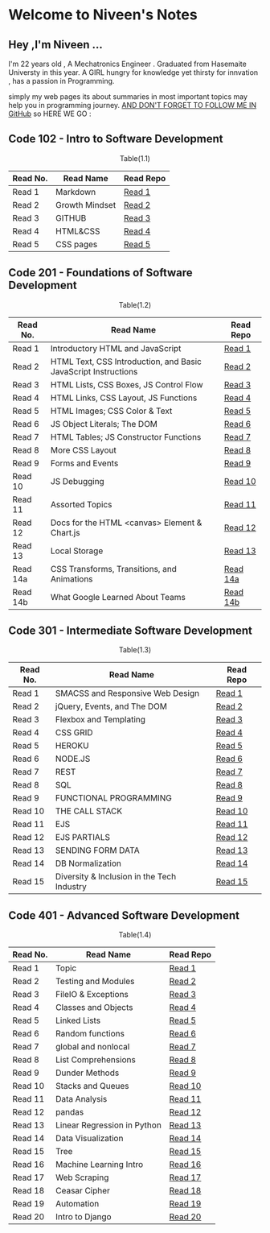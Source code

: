 # Welcome to Niveen's Notes
## Hey ,I'm Niveen ...
I'm 22 years old , A Mechatronics Engineer . Graduated from Hasemaite Universty in this year.
A GIRL hungry for knowledge yet thirsty for innvation , has a passion in Programming.

simply my web pages its about summaries in most important topics may help you in programming journey.
[AND DON'T FORGET TO FOLLOW ME IN GitHub](https://github.com/NiveenAlSmadi) so HERE WE GO :


## Code 102 - Intro to Software Development
<p style="text-align: center;">Table(1.1) </p> 

| Read No. | Read Name | Read Repo |
| --- | --- | --- |
| Read 1 |  Markdown | [Read 1](https://niveenalsmadi.github.io/reading-notes/code102/Learning%20Markdown) |
| Read 2 |  Growth Mindset | [Read 2](https://niveenalsmadi.github.io/reading-notes/code102/Growth) |
| Read 3 |  GITHUB |[Read 3](https://niveenalsmadi.github.io/reading-notes/code102/GITHUB)|
| Read 4 |  HTML&CSS|[Read 4](https://niveenalsmadi.github.io/reading-notes/code102/HTML%26CSS)|
| Read 5 | CSS pages|[Read 5](https://niveenalsmadi.github.io/reading-notes/code102/web%20pages%20with%20CSS)|
   
     
## Code 201 - Foundations of Software Development

 <p style="text-align: center;">Table(1.2) </p> 

| Read No. | Read Name | Read Repo |
| --- | --- | --- |
| Read 1 | Introductory HTML and JavaScript | [Read 1](https://niveenalsmadi.github.io/reading-notes/code201/class-01) |
| Read 2 | HTML Text, CSS Introduction, and Basic JavaScript Instructions | [Read 2](https://niveenalsmadi.github.io/reading-notes/code201/class-02) |
| Read 3 | HTML Lists, CSS Boxes, JS Control Flow | [Read 3](https://niveenalsmadi.github.io/reading-notes/code201/class-03) |
| Read 4 | HTML Links, CSS Layout, JS Functions | [Read 4](https://niveenalsmadi.github.io/reading-notes/code201/class-04) |
| Read 5 | HTML Images; CSS Color & Text | [Read 5](https://niveenalsmadi.github.io/reading-notes/code201/class-05) |
| Read 6 |  JS Object Literals; The DOM | [Read 6](https://niveenalsmadi.github.io/reading-notes/code201/class-06) |
| Read 7 | HTML Tables; JS Constructor Functions | [Read 7](https://niveenalsmadi.github.io/reading-notes/code201/class-07) |
| Read 8 | More CSS Layout | [Read 8](https://niveenalsmadi.github.io/reading-notes/code201/class-08) |
| Read 9 | Forms and Events | [Read 9](https://niveenalsmadi.github.io/reading-notes/code201/class-09) |
| Read 10 | JS Debugging | [Read 10](https://niveenalsmadi.github.io/reading-notes/code201/class-10) |
| Read 11 | Assorted Topics | [Read 11](https://niveenalsmadi.github.io/reading-notes/code201/class-11) |
| Read 12 | Docs for the HTML \<canvas\> Element & Chart.js | [Read 12](https://niveenalsmadi.github.io/reading-notes/code201/class-12) |
| Read 13 | Local Storage | [Read 13](https://niveenalsmadi.github.io/reading-notes/code201/class-13)|
| Read 14a | CSS Transforms, Transitions, and Animations | [Read 14a](https://niveenalsmadi.github.io/reading-notes/code201/class-14a) |
| Read 14b | What Google Learned About Teams | [Read 14b](https://niveenalsmadi.github.io/reading-notes/code201/class-14b)|
                 
## Code 301 - Intermediate Software Development

<p style="text-align: center;">Table(1.3) </p> 

| Read No. | Read Name | Read Repo |
| --- | --- | --- |
| Read 1 | SMACSS and Responsive Web Design | [Read 1](https://niveenalsmadi.github.io/reading-notes/code301/class01) |
| Read 2 |  jQuery, Events, and The DOM| [Read 2](https://niveenalsmadi.github.io/reading-notes/code301/class02) |
| Read 3 |Flexbox and Templating | [Read 3](https://niveenalsmadi.github.io/reading-notes/code301/class03) |
| Read 4 | CSS GRID| [Read 4](https://niveenalsmadi.github.io/reading-notes/code301/class04) |
| Read 5 |  HEROKU| [Read 5](https://niveenalsmadi.github.io/reading-notes/code301/class05) |
| Read 6 | NODE.JS| [Read 6](https://niveenalsmadi.github.io/reading-notes/code301/class06) |
| Read 7 | REST| [Read 7](https://niveenalsmadi.github.io/reading-notes/code301/class07) |
| Read 8 | SQL| [Read 8](https://niveenalsmadi.github.io/reading-notes/code301/class08) |
| Read 9 | FUNCTIONAL PROGRAMMING| [Read 9](https://niveenalsmadi.github.io/reading-notes/code301/class09) |
| Read 10 |THE CALL STACK | [Read 10](https://niveenalsmadi.github.io/reading-notes/code301/class10) |
| Read 11 | EJS| [Read 11](https://niveenalsmadi.github.io/reading-notes/code301/class) |
| Read 12 | EJS PARTIALS| [Read 12](https://niveenalsmadi.github.io/reading-notes/code301/class1) |
| Read 13 |SENDING FORM DATA | [Read 13](https://niveenalsmadi.github.io/reading-notes/code301/class2) |
| Read 14 | DB Normalization| [Read 14](https://niveenalsmadi.github.io/reading-notes/code301/class3) |
| Read 15 |Diversity & Inclusion in the Tech Industry | [Read 15](https://niveenalsmadi.github.io/reading-notes/code301/class4) |


## Code 401 - Advanced Software Development

<p style="text-align: center;">Table(1.4)</p> 

| Read No. | Read Name | Read Repo |
| --- | --- | --- |
| Read 1 | Topic | [Read 1](https://niveenalsmadi.github.io/reading-notes/code401/class01) |
| Read 2 | Testing and Modules | [Read 2](https://niveenalsmadi.github.io/reading-notes/code401/class02) |
| Read 3 |FileIO & Exceptions | [Read 3](https://niveenalsmadi.github.io/reading-notes/code401/class03) |
| Read 4 | Classes and Objects| [Read 4](https://niveenalsmadi.github.io/reading-notes/code401/class04) |
| Read 5 | Linked Lists | [Read 5](https://niveenalsmadi.github.io/reading-notes/code401/class05) |
| Read 6 | Random functions | [Read 6](https://niveenalsmadi.github.io/reading-notes/code401/class06) |
| Read 7 | global and nonlocal| [Read 7](https://niveenalsmadi.github.io/reading-notes/code401/class07) |
| Read 8 | List Comprehensions| [Read 8](https://niveenalsmadi.github.io/reading-notes/code401/class08) |
| Read 9 |Dunder Methods | [Read 9](https://niveenalsmadi.github.io/reading-notes/code401/class09) |
| Read 10 |Stacks and Queues | [Read 10](https://niveenalsmadi.github.io/reading-notes/code401/class10) |
| Read 11 | Data Analysis | [Read 11](https://niveenalsmadi.github.io/reading-notes/code401/class11) |
| Read 12 | pandas| [Read 12](https://niveenalsmadi.github.io/reading-notes/code401/class12) |
| Read 13 | Linear Regression in Python| [Read 13](https://niveenalsmadi.github.io/reading-notes/code401/class13) |
| Read 14 | Data Visualization| [Read 14](https://niveenalsmadi.github.io/reading-notes/code401/class14) |
| Read 15 |Tree | [Read 15](https://niveenalsmadi.github.io/reading-notes/code401/class15) |
| Read 16 |Machine Learning Intro | [Read 16](https://niveenalsmadi.github.io/reading-notes/code401/class16) |
| Read 17 |Web Scraping| [Read 17](https://niveenalsmadi.github.io/reading-notes/code401/class17) |
| Read 18 |Ceasar Cipher| [Read 18](https://niveenalsmadi.github.io/reading-notes/code401/class18) |
| Read 19 |Automation| [Read 19](https://niveenalsmadi.github.io/reading-notes/code401/class19) |
| Read 20 |Intro to Django| [Read 20](https://niveenalsmadi.github.io/reading-notes/code401/class20) |